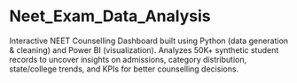# Neet_Exam_Data_Analysis
Interactive NEET Counselling Dashboard built using Python (data generation &amp; cleaning) and Power BI (visualization). Analyzes 50K+ synthetic student records to uncover insights on admissions, category distribution, state/college trends, and KPIs for better counselling decisions.
